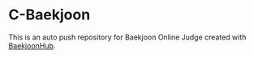 # C-Baekjoon
This is an auto push repository for Baekjoon Online Judge created with [BaekjoonHub](https://github.com/BaekjoonHub/BaekjoonHub).
